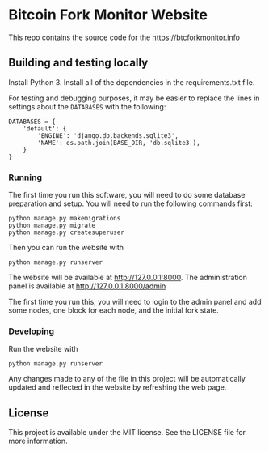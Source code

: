 # Bitcoin Fork Monitor Website

This repo contains the source code for the https://btcforkmonitor.info

## Building and testing locally

Install Python 3. Install all of the dependencies in the requirements.txt
file.

For testing and debugging purposes, it may be easier to replace the lines
in settings about the `DATABASES` with the following:

    DATABASES = {
        'default': {
            'ENGINE': 'django.db.backends.sqlite3',
            'NAME': os.path.join(BASE_DIR, 'db.sqlite3'),
        }
    }

### Running

The first time you run this software, you will need to do some database
preparation and setup. You will need to run the following commands first:

    python manage.py makemigrations
    python manage.py migrate
    python manage.py createsuperuser

Then you can run the website with

    python manage.py runserver

The website will be available at http://127.0.0.1:8000. The administration
panel is available at http://127.0.0.1:8000/admin

The first time you run this, you will need to login to the admin panel and add
some nodes, one block for each node, and the initial fork state.

### Developing

Run the website with

    python manage.py runserver

Any changes made to any of the file in this project will be automatically updated
and reflected in the website by refreshing the web page.

## License

This project is available under the MIT license. See the LICENSE file for more information.